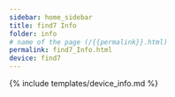 ```yaml
---
sidebar: home_sidebar
title: find7 Info
folder: info
# name of the page (/{{permalink}}.html)
permalink: find7_Info.html
device: find7
---
```

{% include templates/device_info.md %}
